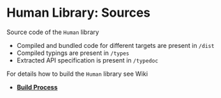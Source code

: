 # Human Library: Sources

Source code of the `Human` library

- Compiled and bundled code for different targets are present in `/dist`
- Compiled typings are present in `/types`
- Extracted API specification is present in `/typedoc`

For details how to build the `Human` library see Wiki

- [**Build Process**](https://github.com/vladmandic/human/wiki/Build-Process)
